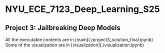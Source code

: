 # NYU_ECE_7123_Deep_Learning_S25
## Project 3: Jailbreaking Deep Models
All the executable contents are in \[main](./project3_solution_final.ipynb)
Some of the visualization are in \[visualization](./visualization.ipynb)
